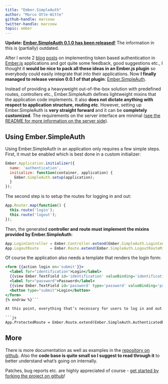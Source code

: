 ```yaml
---
title: "Ember.SimpleAuth"
author: "Marco Otte-Witte"
github-handle: marcoow
twitter-handle: marcoow
topic: ember
---
```


**Update: [Ember.SimpleAuth 0.1.0 has been released!](http://simplabs.com/blog/2014/01/20/embersimpleauth-010.html)** The information in this is (partially) outdated.

After I wrote 2 [blog](http://simplabs.com/blog/2013/06/15/authentication-in-emberjs.html "the initial post") [posts](http://simplabs.com/blog/2013/08/08/better-authentication-in-emberjs.html "the second post with a refined implementation") on implementing token based authentication in [Ember.js](http://emberjs.com) applications and got quite some feedback, good suggestions etc., I thought it **would be nice to pack all these ideas in an Ember.js plugin** so everybody could easily integrate that into their applications. Now **I finally managed to release version 0.0.1 of that plugin**: [Ember.SimpleAuth](https://github.com/simplabs/ember-simple-auth).

<!--break-->

Instead of providing a heavyweight out-of-the-box solution with predefined routes, controllers etc., Ember.SimpleAuth defines lightweight mixins that the application code implements. It also **does not dictate anything with respect to application structure, routing etc**. However, setting up Ember.SimpleAuth is **very straight forward** and it can be **completely customized**. The requirements on the server interface are minimal ([see the README for more information on the server side](https://github.com/simplabs/ember-simple-auth#the-server-side)).

## Using Ember.SimpleAuth

Using Ember.SimpleAuth in an application only requires a few simple steps. First, it must be enabled which is best done in a custom initializer:

```js
Ember.Application.initializer({
  name: 'authentication',
  initialize: function(container, application) {
    Ember.SimpleAuth.setup(application);
  }
});
```

The second step is to setup the routes for logging in and out:

```js
App.Router.map(function() {
  this.route('login');
  this.route('logout');
});
```

Then, the generated **controller and route must implement the mixins provided by Ember.SimpleAuth**:

```js
App.LoginController = Ember.Controller.extend(Ember.SimpleAuth.LoginControllerMixin);
App.LogoutRoute     = Ember.Route.extend(Ember.SimpleAuth.LogoutRouteMixin);
```

Of course the application also needs a template that renders the login form:

```hbs {% raw  %}
<form {{action login on='submit'}}>
  <label for="identification">Login</label>
  {{view Ember.TextField id='identification' valueBinding='identification' placeholder='Enter Login'}}
  <label for="password">Password</label>
  {{view Ember.TextField id='password' type='password' valueBinding='password' placeholder='Enter Password'}}
  <button type="submit">Login</button>
</form>
{% endraw %}```

At this point, everything that’s necessary for users to log in and out is set up. Also, every AJAX request (unless it’s a cross domain request) that the application makes will send the authentication token that is obtained when the user logs in. **To actually protect routes so that they are only accessible for authenticated users, simply implement the respective Ember.SimpleAuth mixin** in the route classes:

```js
App.ProtectedRoute = Ember.Route.extend(Ember.SimpleAuth.AuthenticatedRouteMixin);
```

## More

There is more documentation as well as examples in the [repository on github](https://github.com/simplabs/ember-simple-auth). Also the **code base is quite small so I suggest to read through it** to better understand what’s going on internally.

Patches, bug reports etc. are highly appreciated of course - [get started by forking the project on github](https://github.com/simplabs/ember-simple-auth)!
